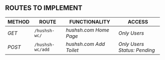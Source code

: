 


## ROUTES TO IMPLEMENT
| METHOD | ROUTE | FUNCTIONALITY |ACCESS|
| ------- | ----- | ------------- | ------------- |
| *GET* | ```/hushsh-wc/``` | _hushsh.com Home Page_| _Only Users_|
| *POST* | ```/hushsh-wc/add``` | _hushsh.com Add Toilet_| _Only Users Status: Pending_|

